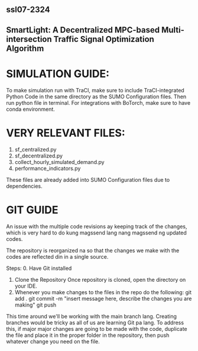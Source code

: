 ## ssl07-2324
## SmartLight: A Decentralized MPC-based Multi-intersection Traffic Signal Optimization Algorithm

# SIMULATION GUIDE:

To make simulation run with TraCI, make sure to include TraCI-integrated Python Code in the same directory as the SUMO Configuration files.
Then run python file in terminal.
For integrations with BoTorch, make sure to have conda environment.


# VERY RELEVANT FILES:

1. sf_centralized.py
2. sf_decentralized.py
3. collect_hourly_simulated_demand.py
4. performance_indicators.py

These files are already added into SUMO Configuration files due to dependencies.


# GIT GUIDE

An issue with the multiple code revisions ay keeping track of the changes, which is very hard to do kung magssend lang nang magssend ng updated codes.

The repository is reorganized na so that the changes we make with the codes are reflected din in a single source. 

Steps:
0. Have Git installed
1. Clone the Repository
    Once repository is cloned, open the directory on your IDE.
2. Whenever you make changes to the files in the repo do the following:
    git add .
    git commit -m "insert message here, describe the changes you are making"
    git push


This time around we'll be working with the main branch lang. Creating branches would be tricky as all of us are learning Git pa lang. To address this, if major major changes are going to be made with the code, duplicate the file and place it in the proper folder in the repository, then push whatever change you need on the file. 
